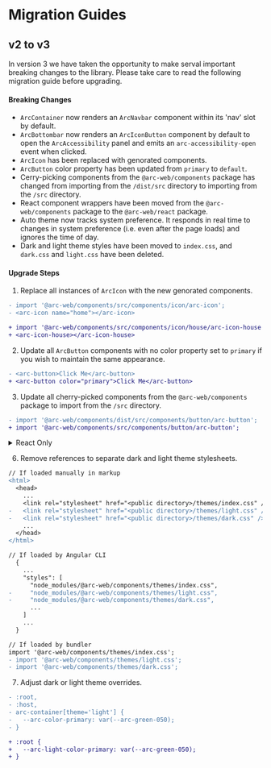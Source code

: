 # Migration Guides

## v2 to v3

In version 3 we have taken the opportunity to make serval important breaking changes to the library. Please take care to read the following migration guide before upgrading.

#### Breaking Changes

- `ArcContainer` now renders an `ArcNavbar` component within its 'nav' slot by default.
- `ArcBottombar` now renders an `ArcIconButton` component by default to open the `ArcAccessibility` panel and emits an `arc-accessibility-open` event when clicked.
- `ArcIcon` has been replaced with genorated components.
- `ArcButton` color property has been updated from `primary` to `default`.
- Cerry-picking components from the `@arc-web/components` package has changed from importing from the `/dist/src` directory to importing from the `/src` directory.
- React component wrappers have been moved from the `@arc-web/components` package to the `@arc-web/react` package.
- Auto theme now tracks system preference. It responds in real time to changes in system preference (i.e. even after the page loads) and ignores the time of day.
- Dark and light theme styles have been moved to `index.css`, and `dark.css` and `light.css` have been deleted.

#### Upgrade Steps

1. Replace all instances of `ArcIcon` with the new genorated components.

```diff
- import '@arc-web/components/src/components/icon/arc-icon';
- <arc-icon name="home"></arc-icon>

+ import '@arc-web/components/src/components/icon/house/arc-icon-house';
+ <arc-icon-house></arc-icon-house>

```

2. Update all `ArcButton` components with no color property set to `primary` if you wish to maintain the same appearance.

```diff
- <arc-button>Click Me</arc-button>
+ <arc-button color="primary">Click Me</arc-button>
```

3. Update all cherry-picked components from the `@arc-web/components` package to import from the `/src` directory.

```diff
- import '@arc-web/components/dist/src/components/button/arc-button';
+ import '@arc-web/components/src/components/button/arc-button';
```

<details>
<summary>React Only</summary>

4. Install the new `@arc-web/react` package.

```sh
npm i @arc-web/components@latest @arc-web/react@latest
```

5. Update all imports from the `@arc-web/components` package to the `@arc-web/react` package.

```diff
- import { ArcButton } from '@arc-web/components/react';
+ import { ArcButton } from '@arc-web/react';
```

</details>

6. Remove references to separate dark and light theme stylesheets.

```diff
// If loaded manually in markup
<html>
  <head>
    ...
    <link rel="stylesheet" href="<public directory>/themes/index.css" />
-   <link rel="stylesheet" href="<public directory>/themes/light.css" />
-   <link rel="stylesheet" href="<public directory>/themes/dark.css" />
    ...
  </head>
</html>

// If loaded by Angular CLI
  {
    ...
    "styles": [
      "node_modules/@arc-web/components/themes/index.css",
-     "node_modules/@arc-web/components/themes/light.css",
-     "node_modules/@arc-web/components/themes/dark.css",
      ...
    ]
    ...
  }

// If loaded by bundler
import '@arc-web/components/themes/index.css';
- import '@arc-web/components/themes/light.css';
- import '@arc-web/components/themes/dark.css';


```

7. Adjust dark or light theme overrides.

```diff
- :root,
- :host,
- arc-container[theme='light'] {
-   --arc-color-primary: var(--arc-green-050);
- }

+ :root {
+   --arc-light-color-primary: var(--arc-green-050);
+ }
```

